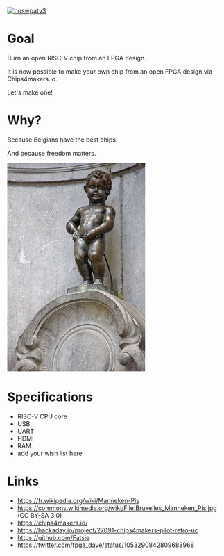 [![noswpatv3](http://zoobab.wdfiles.com/local--files/start/noupcv3.jpg)](https://ffii.org/donate-now-to-save-europe-from-software-patents-says-ffii/)

Goal
====

Burn an open RISC-V chip from an FPGA design.

It is now possible to make your own chip from an open FPGA design via Chips4makers.io.

Let's make one!

Why?
====

Because Belgians have the best chips.

And because freedom matters.

![Belgians](manneken-pis-wikipedia.jpg)

Specifications
==============

* RISC-V CPU core
* USB
* UART
* HDMI
* RAM
* add your wish list here

Links
=====

* https://fr.wikipedia.org/wiki/Manneken-Pis
* https://commons.wikimedia.org/wiki/File:Bruxelles_Manneken_Pis.jpg (CC BY-SA 3.0)
* https://chips4makers.io/
* https://hackaday.io/project/27091-chips4makers-pilot-retro-uc
* https://github.com/Fatsie
* https://twitter.com/fpga_dave/status/1053290842809683968
